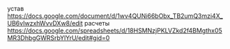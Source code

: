 устав https://docs.google.com/document/d/1wv4QUNi66bObx_TB2umQ3mzi4X_UB6vIwzxhWvvDXw8/edit
расчеты https://docs.google.com/spreadsheets/d/18HSMNzjPKLVZkd2f4BMgthx05MR3DhbgGWRSrbYlYrU/edit#gid=0
